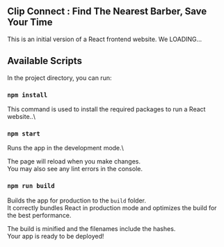 ## Clip Connect : Find The Nearest Barber, Save Your Time
This is an initial version of a React frontend website. We LOADING...

## Available Scripts
In the project directory, you can run:

### `npm install`
This command is used to install the required packages to run a React website..\

### `npm start`
Runs the app in the development mode.\

The page will reload when you make changes.\
You may also see any lint errors in the console.


### `npm run build`
Builds the app for production to the `build` folder.\
It correctly bundles React in production mode and optimizes the build for the best performance.

The build is minified and the filenames include the hashes.\
Your app is ready to be deployed!
